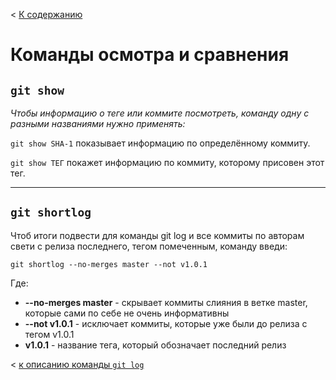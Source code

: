 < [К содержанию](/readme.md)

Команды осмотра и сравнения
===

`git show`
--

*Чтобы информацию о теге или коммите посмотреть, команду одну с разными названиями нужно применять:*

`git show SHA-1` показывает информацию по определённому коммиту. 

`git show ТЕГ` покажет информацию по коммиту, которому присовен этот тег.

***
`git shortlog`
--


Чтоб итоги подвести для команды  git log и все коммиты по авторам свети с релиза последнего, тегом помеченным, команду введи: 

    git shortlog --no-merges master --not v1.0.1

Где: 
- **--no-merges master** - скрывает коммиты слияния в ветке master, которые сами по себе не очень информативны
- **--not v1.0.1** -  исключает коммиты, которые уже были до релиза с тегом v1.0.1
- **v1.0.1** - название тега, который обозначает последний релиз 

< [к описанию команды `git log`](/trees.md)


